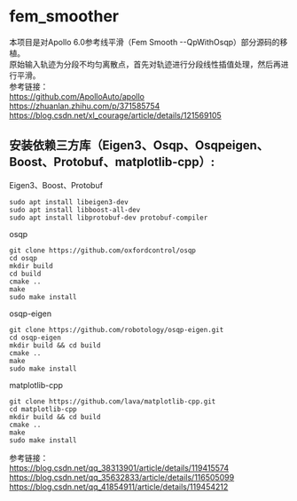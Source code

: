 # fem_smoother
本项目是对Apollo 6.0参考线平滑（Fem Smooth --QpWithOsqp）部分源码的移植。  
原始输入轨迹为分段不均匀离散点，首先对轨迹进行分段线性插值处理，然后再进行平滑。  
参考链接：  
https://github.com/ApolloAuto/apollo  
https://zhuanlan.zhihu.com/p/371585754  
https://blog.csdn.net/xl_courage/article/details/121569105  

## 安装依赖三方库（Eigen3、Osqp、Osqpeigen、Boost、Protobuf、matplotlib-cpp）:  
Eigen3、Boost、Protobuf
```
sudo apt install libeigen3-dev  
sudo apt install libboost-all-dev  
sudo apt install libprotobuf-dev protobuf-compiler  
```

osqp
```
git clone https://github.com/oxfordcontrol/osqp  
cd osqp  
mkdir build  
cd build  
cmake ..
make  
sudo make install  
```

osqp-eigen
```
git clone https://github.com/robotology/osqp-eigen.git  
cd osqp-eigen  
mkdir build && cd build  
cmake ..  
make  
sudo make install  
```

matplotlib-cpp
```
git clone https://github.com/lava/matplotlib-cpp.git  
cd matplotlib-cpp  
mkdir build && cd build  
cmake ..  
make  
sudo make install  
```

参考链接：  
https://blog.csdn.net/qq_38313901/article/details/119415574  
https://blog.csdn.net/qq_35632833/article/details/116505099  
https://blog.csdn.net/qq_41854911/article/details/119454212  
























